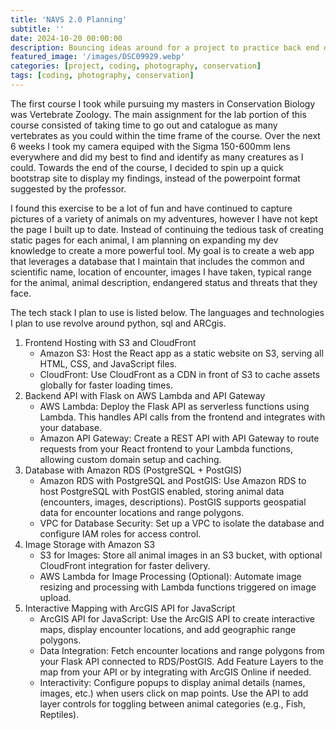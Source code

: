 ```yaml
---
title: 'NAVS 2.0 Planning'
subtitle: ''
date: 2024-10-20 00:00:00
description: Bouncing ideas around for a project to practice back end development and database managedment, building off of the data I colleced for one of my graduate courses.
featured_image: '/images/DSC09929.webp'
categories: [project, coding, photography, conservation]
tags: [coding, photography, conservation]
---
```


The first course I took while pursuing my masters in Conservation Biology was Vertebrate Zoology. The main assignment for the lab portion of this course consisted of taking time to go out and catalogue as many vertebrates as you could within the time frame of the course. Over the next 6 weeks I took my camera equiped with the Sigma 150-600mm lens everywhere and did my best to find and identify as many creatures as I could. Towards the end of the course, I decided to spin up a quick bootstrap site to display my findings, instead of the powerpoint format suggested by the professor. 

I found this exercise to be a lot of fun and have continued to capture pictures of a variety of animals on my adventures, however I have not kept the page I built up to date. Instead of continuing the tedious task of creating static pages for each animal, I am planning on expanding my dev knowledge to create a more powerful tool. My goal is to create a web app that leverages a database that I maintain that includes the common and scientific name, location of encounter, images I have taken, typical range for the animal, animal description, endangered status and threats that they face. 

The tech stack I plan to use is listed below. The languages and technologies I plan to use revolve around python, sql and ARCgis.  

1. Frontend Hosting with S3 and CloudFront
	- Amazon S3:
Host the React app as a static website on S3, serving all HTML, CSS, and JavaScript files.
	- CloudFront:
Use CloudFront as a CDN in front of S3 to cache assets globally for faster loading times.
2. Backend API with Flask on AWS Lambda and API Gateway
	- AWS Lambda:
Deploy the Flask API as serverless functions using Lambda. This handles API calls from the frontend and integrates with your database.
	- Amazon API Gateway:
Create a REST API with API Gateway to route requests from your React frontend to your Lambda functions, allowing custom domain setup and caching.
3. Database with Amazon RDS (PostgreSQL + PostGIS)
	- Amazon RDS with PostgreSQL and PostGIS:
Use Amazon RDS to host PostgreSQL with PostGIS enabled, storing animal data (encounters, images, descriptions).
PostGIS supports geospatial data for encounter locations and range polygons.
	- VPC for Database Security:
Set up a VPC to isolate the database and configure IAM roles for access control.
4. Image Storage with Amazon S3
	- S3 for Images:
Store all animal images in an S3 bucket, with optional CloudFront integration for faster delivery.
	- AWS Lambda for Image Processing (Optional):
Automate image resizing and processing with Lambda functions triggered on image upload.
5. Interactive Mapping with ArcGIS API for JavaScript
	- ArcGIS API for JavaScript:
Use the ArcGIS API to create interactive maps, display encounter locations, and add geographic range polygons.
	- Data Integration:
Fetch encounter locations and range polygons from your Flask API connected to RDS/PostGIS.
Add Feature Layers to the map from your API or by integrating with ArcGIS Online if needed.
	- Interactivity:
Configure popups to display animal details (names, images, etc.) when users click on map points.
Use the API to add layer controls for toggling between animal categories (e.g., Fish, Reptiles).